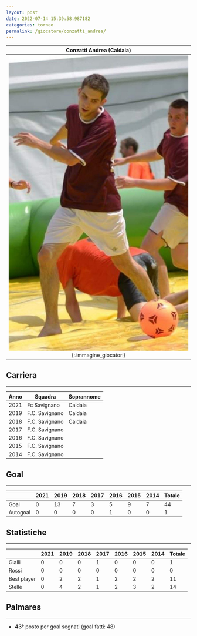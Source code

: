 ```yaml
---
layout: post
date: 2022-07-14 15:39:58.987182
categories: torneo
permalink: /giocatore/conzatti_andrea/
---
```

<link rel='stylesheets' href='./../assets/giocatori.css'>

| Conzatti Andrea (Caldaia) |
|:-----:|
| ![Immagine mancante]('./../../assets/giocatori/conzatti_andrea.png){:.immagine_giocatori} |


## Carriera
----

|Anno|Squadra|Soprannome|
|:---:|---|---|
|2021|Fc Savignano|Caldaia|
|2019|F.C. Savignano|Caldaia|
|2018|F.C. Savignano|Caldaia|
|2017|F.C. Savignano||
|2016|F.C. Savignano||
|2015|F.C. Savignano||
|2014|F.C. Savignano||


## Goal
----

| |2021|2019|2018|2017|2016|2015|2014| Totale |
|---|---|---|---|---|---|---|---|---|
|Goal|0|13|7|3|5|9|7|44|
|Autogoal|0|0|0|0|1|0|0|1|


## Statistiche
----

| |2021|2019|2018|2017|2016|2015|2014| Totale |
|---|---|---|---|---|---|---|---|---|
|Gialli|0|0|0|1|0|0|0|1|
|Rossi|0|0|0|0|0|0|0|0|
|Best player|0|2|2|1|2|2|2|11|
|Stelle|0|4|2|1|2|3|2|14|


## Palmares
----

- **43°** posto per goal segnati (goal fatti: 48)
